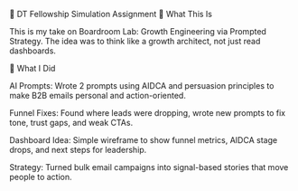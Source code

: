 📄 DT Fellowship Simulation Assignment
🔑 What This Is

This is my take on Boardroom Lab: Growth Engineering via Prompted Strategy.
The idea was to think like a growth architect, not just read dashboards.

🧠 What I Did

AI Prompts: Wrote 2 prompts using AIDCA and persuasion principles to make B2B emails personal and action-oriented.

Funnel Fixes: Found where leads were dropping, wrote new prompts to fix tone, trust gaps, and weak CTAs.

Dashboard Idea: Simple wireframe to show funnel metrics, AIDCA stage drops, and next steps for leadership.

Strategy: Turned bulk email campaigns into signal-based stories that move people to action.
